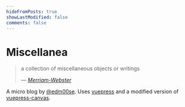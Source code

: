 ```yaml
---
hideFromPosts: true
showLastModified: false
comments: false
---
```


# Miscellanea

> a collection of miscellaneous objects or writings
>
> &mdash; <cite>[Merriam-Webster](https://www.merriam-webster.com/dictionary/miscellanea)</cite>

A micro blog by [@edm00se](https://edm00se.codes/). Uses [vuepress](https://vuepress.vuejs.org/) and a modified version of [vuepress-canvas](https://github.com/whoan/vuepress-canvas).
